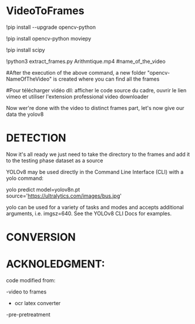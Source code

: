 # VideoToFrames

!pip install --upgrade opencv-python

!pip install opencv-python moviepy

!pip install scipy

!python3 extract_frames.py Arithmtique.mp4 #name_of_the_video

#After the execution of the above command, a new folder "opencv-NameOfTheVideo" is created where you can find all the frames

#Pour télécharger vidéo dll: afficher le code source du cadre, ouvrir le lien vimeo et utiliser l'extension professional video downloader

Now wer're done with the video to distinct frames part, let's now give our data the yolov8

# DETECTION
Now it's all ready we just need to take the directory to the frames and add it to the testing phase dataset as a source

YOLOv8 may be used directly in the Command Line Interface (CLI) with a yolo command:

yolo predict model=yolov8n.pt source='https://ultralytics.com/images/bus.jpg'

yolo can be used for a variety of tasks and modes and accepts additional arguments, i.e. imgsz=640. See the YOLOv8 CLI Docs for examples.

# CONVERSION

# ACKNOLEDGMENT:
code modified from:

-video to frames

- ocr latex converter

-pre-pretreatment